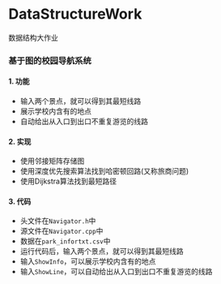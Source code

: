 # DataStructureWork
数据结构大作业

### 基于图的校园导航系统
#### 1. 功能
- 输入两个景点，就可以得到其最短线路
- 展示学校内含有的地点
- 自动给出从入口到出口不重复游览的线路

#### 2. 实现
- 使用邻接矩阵存储图
- 使用深度优先搜索算法找到哈密顿回路(又称旅商问题)
- 使用Dijkstra算法找到最短路径

#### 3. 代码
- 头文件在`Navigator.h`中
- 源文件在`Navigator.cpp`中
- 数据在`park_infortxt.csv`中
- 运行代码后，输入两个景点，就可以得到其最短线路
- 输入`ShowInfo`，可以展示学校内含有的地点
- 输入`ShowLine`，可以自动给出从入口到出口不重复游览的线路



